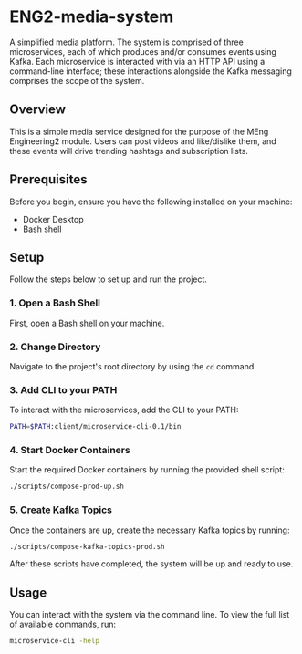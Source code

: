 # ENG2-media-system
A simplified media platform. The system is comprised of three microservices, each of which produces and/or consumes events using Kafka. Each microservice is interacted with via an HTTP API using a command-line interface; these interactions alongside the Kafka messaging comprises the scope of the system.

## Overview

This is a simple media service designed for the purpose of the MEng Engineering2 module. 
Users can post videos and like/dislike them, and these events will drive trending hashtags and subscription lists.

## Prerequisites

Before you begin, ensure you have the following installed on your machine:

- Docker Desktop
- Bash shell

## Setup

Follow the steps below to set up and run the project.

### 1. Open a Bash Shell

First, open a Bash shell on your machine.

### 2. Change Directory

Navigate to the project's root directory by using the `cd` command.

### 3. Add CLI to your PATH

To interact with the microservices, add the CLI to your PATH:
```bash
PATH=$PATH:client/microservice-cli-0.1/bin
```
### 4. Start Docker Containers

Start the required Docker containers by running the provided shell script:
```bash
./scripts/compose-prod-up.sh
```
### 5. Create Kafka Topics

Once the containers are up, create the necessary Kafka topics by running:
```bash
./scripts/compose-kafka-topics-prod.sh
```
After these scripts have completed, the system will be up and ready to use.

## Usage

You can interact with the system via the command line. To view the full list of available commands, run:
```bash
microservice-cli -help
```
